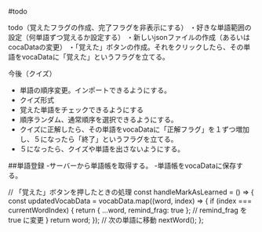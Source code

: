 #todo

todo（覚えたフラグの作成、完了フラグを非表示にする）
・好きな単語範囲の設定（何単語ずつ覚えるか設定する）
・新しいjsonファイルの作成（あるいはcocaDataの変更）
・「覚えた」ボタンの作成。それをクリックしたら、その単語をvocaDataに「覚えた」というフラグを立てる。


今後（クイズ）
- 単語の順序変更。インポートできるようにする。
- クイズ形式
- 覚えた単語をチェックできるようにする
- 順序ランダム、通常順序を選択できるようにする。
- クイズに正解したら、その単語をvocaDataに「正解フラグ」を１ずつ増加し、５になったら「終了」というフラグを立てる。
- ５になったら、クイズや単語を出さないようにする。




##単語登録
-サーバーから単語帳を取得する。
-単語帳をvocaDataに保存する。

  // 「覚えた」ボタンを押したときの処理
  const handleMarkAsLearned = () => {
    const updatedVocabData = vocabData.map((word, index) => {
      if (index === currentWordIndex) {
        return { ...word, remind_frag: true }; // remind_frag を true に変更
      }
      return word;
    });
    // 次の単語に移動
    nextWord();
  };
